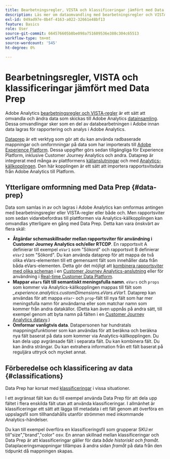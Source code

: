 ```yaml
---
title: Bearbetningsregler, VISTA och klassificeringar jämfört med Data Prep för Analytics-källkopplingen
description: Läs mer om dataomvandling med bearbetningsregler och VISTA jämfört med Data Prep
exl-id: 049ad97e-0b4f-4163-a022-32661e48bf13
feature: Basics
role: User
source-git-commit: 664576605b8be098a751609536e388c304c65513
workflow-type: tm+mt
source-wordcount: '545'
ht-degree: 0%

---
```


# Bearbetningsregler, VISTA och klassificeringar jämfört med Data Prep

Adobe Analytics [bearbetningsregler och VISTA-regler](https://experienceleague.adobe.com/docs/analytics/admin/admin-tools/processing-rules/processing-rules-configuration/processing-rule-order.html?lang=sv-SE) är ett sätt att omvandla och ändra data som skickas till Adobe Analytics [datainsamling](https://experienceleague.adobe.com/docs/analytics/analyze/reports-analytics/reporting-interface/overview-data-collection.html?lang=sv-SE). Dessa omvandlingar sker som en del av databearbetningen i Adobe innan data lagras för rapportering och analys i Adobe Analytics.

[Dataprep](https://experienceleague.adobe.com/docs/experience-platform/data-prep/home.html?lang=sv-SE) är ett verktyg som gör att du kan använda radbaserade mappningar och omformningar på data som har importerats till [Adobe Experience Platform](https://experienceleague.adobe.com/docs/experience-platform.html?lang=sv-SE). Dessa uppgifter görs sedan tillgängliga för Experience Platform, inklusive Customer Journey Analytics och andra. Dataprep är integrerat med många av plattformens [källanslutningar](https://experienceleague.adobe.com/docs/experience-platform/sources/home.html?lang=sv-SE) och med [Analytics-källkopplingen](https://experienceleague.adobe.com/docs/experience-platform/sources/ui-tutorials/create/adobe-applications/analytics.html?lang=sv-SE). Den här kopplingen är ett sätt att importera rapportsvitsdata från Adobe Analytics till Platform.

## Ytterligare omformning med Data Prep {#data-prep}

Data som samlas in av och lagras i Adobe Analytics kan omformas antingen med bearbetningsregler eller VISTA-regler eller både och. Men rapportsviter som sedan vidarebefordras till plattformen via Analytics-källkopplingen kan omvandlas ytterligare en gång med Data Prep. Detta kan vara önskvärt av flera skäl:

* **Åtgärdar schemaskillnader mellan rapportsviter för användning i Customer Journey Analytics och/eller RTCDP**. En rapportsvit A definierar till exempel `eVar1` som &quot;Sökord&quot; och rapportsvit B definierar `eVar2` som &quot;Sökord&quot;. Du kan använda dataprep för att mappa de två olika eVars-elementen till ett gemensamt fält som innehåller data från båda eVars-elementen. Detta gör det möjligt att [kombinera rapportsviter med olika scheman](https://experienceleague.adobe.com/docs/analytics-platform/using/cja-usecases/combine-report-suites.html?lang=sv-SE) i en [Customer Journey Analytics-anslutning](/help/connections/overview.md) eller för användning i [Real-time Customer Data Platform](https://experienceleague.adobe.com/docs/platform-learn/tutorials/application-services/rtcdp/understanding-the-real-time-customer-data-platform.html?lang=sv-SE).
* **Mappar `eVars` fält till semantiskt meningsfulla namn**. `eVars` och `props` som kommer via Analytics-källkopplingen mappas till fält som _\_experience.analytics.customDimensions.eVars.eVar1_. Dataprep kan användas för att mappa `eVar`- och `prop`-fält till nya fält som har mer meningsfulla namn för användarna eller som matchar namn som kommer från andra datakällor. (Detta kan även uppnås på andra sätt, till exempel genom att byta namn på fälten i en [Customer Journey Analytics datavy](/help/data-views/create-dataview.md).)
* **Omformar vanligtvis data**. Datapersonen har hundratals mappningsfunktioner som kan användas för att beräkna och beräkna nya fält baserat på data som kommer via Analytics-källkopplingen. Du kan dela upp avgränsade fält i separata fält. Du kan kombinera fält. Du kan ändra strängar. Du kan extrahera information från ett fält baserat på reguljära uttryck och mycket annat.

## Förberedelse och klassificering av data {#classifications}

Data Prep har korsat med [klassificeringar](https://experienceleague.adobe.com/docs/analytics/components/classifications/c-classifications.html?lang=sv-SE) i vissa situationer.

I ett avgränsat fält kan du till exempel använda Data Prep för att dela upp fältet i flera enskilda fält utan att använda klassificeringar. I allmänhet är klassificeringar ett sätt att lägga till metadata i ett fält genom att överföra en uppslagsfil som tillhandahålls utanför strömmen med inkommande Analytics-händelser.

Du kan till exempel överföra en klassificeringsfil som grupperar SKU:er till&quot;size&quot;,&quot;brand&quot;,&quot;color&quot; osv. En annan skillnad mellan klassificeringar och Data Prep är att klassificeringar gäller för data _både historiskt och framåt_. Dataplaceringsmappningar tillämpas å andra sidan _framåt_ på data från den tidpunkt då mappningen skapas.
